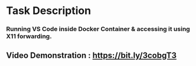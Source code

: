 # Task Description

### Running VS Code inside Docker Container & accessing it using X11 forwarding.

## Video Demonstration : https://bit.ly/3cobgT3
